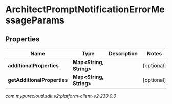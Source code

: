 # ArchitectPromptNotificationErrorMessageParams


## Properties

| Name | Type | Description | Notes |
| ------------ | ------------- | ------------- | ------------- |
| **additionalProperties** | **Map&lt;String, String&gt;** |  |  [optional] |
| **getAdditionalProperties** | **Map&lt;String, String&gt;** |  |  [optional] |




_com.mypurecloud.sdk.v2:platform-client-v2:230.0.0_
